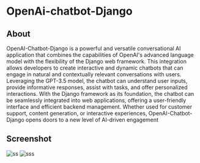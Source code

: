 # OpenAi-chatbot-Django

## About 
OpenAI-Chatbot-Django is a powerful and versatile conversational AI application that combines the capabilities of OpenAI's advanced language model with the flexibility of the Django web framework. This integration allows developers to create interactive and dynamic chatbots that can engage in natural and contextually relevant conversations with users. Leveraging the GPT-3.5 model, the chatbot can understand user inputs, provide informative responses, assist with tasks, and offer personalized interactions. With the Django framework as its foundation, the chatbot can be seamlessly integrated into web applications, offering a user-friendly interface and efficient backend management. Whether used for customer support, content generation, or interactive experiences, OpenAI-Chatbot-Django opens doors to a new level of AI-driven engagement
## Screenshot
![ss]('ss.png') ![sss]('sss.png')

